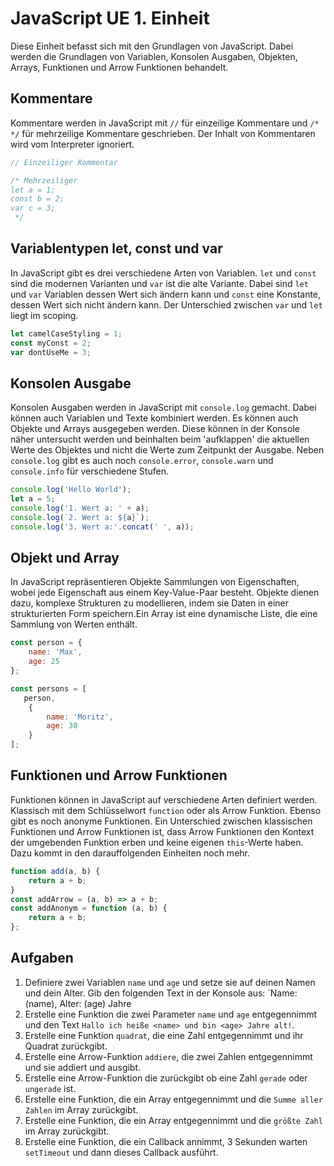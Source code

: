 # JavaScript UE 1. Einheit
Diese Einheit befasst sich mit den Grundlagen von JavaScript. Dabei werden die Grundlagen von Variablen, Konsolen Ausgaben,
Objekten, Arrays, Funktionen und Arrow Funktionen behandelt.

## Kommentare
Kommentare werden in JavaScript mit `//` für einzeilige Kommentare und `/* */` für mehrzeilige Kommentare geschrieben. Der 
Inhalt von Kommentaren wird vom Interpreter ignoriert. 
```js
// Einzeiliger Kommentar

/* Mehrzeiliger
let a = 1;
const b = 2;
var c = 3;
 */
```

## Variablentypen let, const und var
In JavaScript gibt es drei verschiedene Arten von Variablen. `let` und `const` sind die modernen Varianten und `var` 
ist die alte Variante. Dabei sind `let` und `var` Variablen dessen Wert sich ändern kann und `const` eine Konstante, 
dessen Wert sich nicht ändern kann. Der Unterschied zwischen `var` und `let` liegt im scoping.
```js
let camelCaseStyling = 1;
const myConst = 2;
var dontUseMe = 3;
```


## Konsolen Ausgabe
Konsolen Ausgaben werden in JavaScript mit `console.log` gemacht. Dabei können auch Variablen und Texte kombiniert werden. Es können 
auch Objekte und Arrays ausgegeben werden. Diese können in der Konsole näher untersucht werden und beinhalten beim 'aufklappen' die aktuellen
Werte des Objektes und nicht die Werte zum Zeitpunkt der Ausgabe.
Neben `console.log` gibt es auch noch `console.error`, `console.warn` und `console.info` für verschiedene Stufen.
```js
console.log('Hello World');
let a = 5;
console.log('1. Wert a: ' + a);
console.log(`2. Wert a: ${a}`);
console.log('3. Wert a:'.concat(' ', a));
```


## Objekt und Array
In JavaScript repräsentieren Objekte Sammlungen von Eigenschaften, wobei jede Eigenschaft aus einem Key-Value-Paar besteht. Objekte
dienen dazu, komplexe Strukturen zu modellieren, indem sie Daten in einer strukturierten Form speichern.Ein Array ist eine dynamische Liste, die 
eine Sammlung von Werten enthält.
```js
const person = {
    name: 'Max',
    age: 25
};

const persons = [
   person,
    {
        name: 'Moritz',
        age: 30
    }
];
```


## Funktionen und Arrow Funktionen
Funktionen können in JavaScript auf verschiedene Arten definiert werden. Klassisch mit dem Schlüsselwort `function` 
oder als Arrow Funktion. Ebenso gibt es noch anonyme Funktionen. Ein Unterschied zwischen klassischen Funktionen und Arrow Funktionen ist, dass
Arrow Funktionen den Kontext der umgebenden Funktion erben und keine eigenen `this`-Werte haben. Dazu kommt in den darauffolgenden Einheiten noch mehr.
```js
function add(a, b) {
    return a + b;
}
const addArrow = (a, b) => a + b;
const addAnonym = function (a, b) {
    return a + b;
};
```

## Aufgaben
1. Definiere zwei Variablen `name` und `age` und setze sie auf deinen Namen und dein Alter. Gib den folgenden Text in der Konsole aus: `Name: (name), Alter: (age) Jahre
2. Erstelle eine Funktion die zwei Parameter `name` und `age` entgegennimmt und den Text `Hallo ich heiße <name> und bin <age> Jahre alt!`.
3. Erstelle eine Funktion `quadrat`, die eine Zahl entgegennimmt und ihr Quadrat zurückgibt.
4. Erstelle eine Arrow-Funktion `addiere`, die zwei Zahlen entgegennimmt und sie addiert und ausgibt.
5. Erstelle eine Arrow-Funktion die zurückgibt ob eine Zahl `gerade` oder `ungerade` ist.
6. Erstelle eine Funktion, die ein Array entgegennimmt und die `Summe aller Zahlen` im Array zurückgibt.
7. Erstelle eine Funktion, die ein Array entgegennimmt und die `größte Zahl` im Array zurückgibt.
8. Erstelle eine Funktion, die ein Callback annimmt, 3 Sekunden warten `setTimeout` und dann dieses Callback ausführt.

